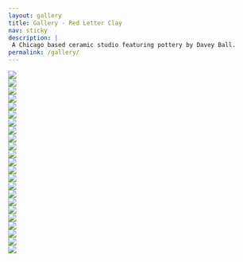 ```yaml
---
layout: gallery
title: Gallery - Red Letter Clay
nav: sticky
description: |
 A Chicago based ceramic studio featuring pottery by Davey Ball.
permalink: /gallery/
---
```

<div class="animate__animated fade-in container g-5">
    <div>
      <a href="/assets/img/gallery/gallery-01.jpg" class="img-fluid glightbox" data-zoomable="false">
      <img src="/assets/img/gallery/gallery-01.jpg" class="img-fluid cursor-zoom"></a>
    </div>
    <div class="d-inline-flex">
      <div class="me-2 mb-2">
        <a href="/assets/img/gallery/L1-teapot-side.jpg" class="img-fluid glightbox" data-zoomable="false"><img src="/assets/img/gallery/L1-teapot-side.jpg" class="img-fluid cursor-zoom"></a>
      </div>
      <div>
      <a href="/assets/img/gallery/L2-teapot-bottom.jpg" class="img-fluid glightbox" data-zoomable="false">
        <img src="/assets/img/gallery/L2-teapot-bottom.jpg" class="img-fluid cursor-zoom"></a>
      </div>
    </div>
    <div class="d-inline-flex">
      <div class="me-2 mb-2">
        <a href="/assets/img/gallery/juicer-01.jpg" class="img-fluid glightbox" data-zoomable="false"><img src="/assets/img/gallery/juicer-01.jpg" class="img-fluid cursor-zoom"></a>
      </div>
      <div>
      <a href="/assets/img/gallery/juicer-02.jpg" class="img-fluid glightbox" data-zoomable="false">
        <img src="/assets/img/gallery/juicer-02.jpg" class="img-fluid cursor-zoom"></a>
      </div>
    </div>
    <div>
      <a href="/assets/img/gallery/lidded-jars-blue.jpg" class="img-fluid glightbox" data-zoomable="false"><img src="/assets/img/gallery/lidded-jars-blue.jpg" class="img-fluid cursor-zoom"></a>
    </div>
    <div>
      <a href="/assets/img/gallery/planter-blue.jpg" class="img-fluid glightbox" data-zoomable="false">
        <img src="/assets/img/gallery/planter-blue.jpg" class="img-fluid cursor-zoom"></a>
    </div>
    <div class="mb-2">
      <a href="/assets/img/gallery/petal-trays.jpg" class="img-fluid glightbox" data-zoomable="false">
      <img src="/assets/img/gallery/petal-trays.jpg" class="img-fluid cursor-zoom"></a>
    </div>
    <div class="d-inline-flex">
      <div class="me-2 mb-2">
        <a href="/assets/img/gallery/blue-bowl.jpg" class="img-fluid glightbox" data-zoomable="false"><img src="/assets/img/gallery/blue-bowl.jpg" class="img-fluid cursor-zoom"></a>
      </div>
      <div>
      <a href="/assets/img/gallery/blue-bowl-x4.jpg" class="img-fluid glightbox" data-zoomable="false">
        <img src="/assets/img/gallery/blue-bowl-x4.jpg" class="img-fluid cursor-zoom"></a>
      </div>
    </div>
    <div class="mb-2">
      <a href="/assets/img/gallery/green-bowls-x4.jpg" class="img-fluid glightbox" data-zoomable="false">
      <img src="/assets/img/gallery/green-bowls-x4.jpg" class="img-fluid cursor-zoom"></a>
    </div>
    <div class="d-inline-flex">
      <div class="me-2">
        <a href="/assets/img/gallery/gallery-02.jpg" class="img-fluid glightbox" data-zoomable="false"><img src="/assets/img/gallery/gallery-02.jpg" class="img-fluid cursor-zoom"></a>
      </div>
      <div>
      <a href="/assets/img/gallery/gallery-03.jpg" class="img-fluid glightbox" data-zoomable="false">
        <img src="/assets/img/gallery/gallery-03.jpg" class="img-fluid cursor-zoom"></a>
      </div>
    </div>
    <div>
      <a href="/assets/img/gallery/nerikomi-trays.jpg" class="img-fluid glightbox" data-zoomable="false">
      <img src="/assets/img/gallery/nerikomi-trays.jpg" class="img-fluid cursor-zoom"></a>
    </div>
    <div class="mb-2">
        <a href="/assets/img/gallery/gallery-12.jpg" class="img-fluid glightbox" data-zoomable="false"><img src="/assets/img/gallery/gallery-12.jpg" class="img-fluid cursor-zoom"></a>
      </div>
    <div class="d-inline-flex">
      <div class="me-2">
        <a href="/assets/img/gallery/split-vase-canteen.jpg" class="img-fluid glightbox" data-zoomable="false">
        <img src="/assets/img/gallery/split-vase-canteen.jpg" class="img-fluid cursor-zoom"></a>
      </div>
      <div class="me-2">
        <a href="/assets/img/gallery/split-vase.jpg" class="img-fluid glightbox" data-zoomable="false">
        <img src="/assets/img/gallery/split-vase.jpg" class="img-fluid cursor-zoom"></a>
      </div>
      <div>
        <a href="/assets/img/gallery/split-vase-separate.jpg" class="img-fluid glightbox" data-zoomable="false">
        <img src="/assets/img/gallery/split-vase-separate.jpg" class="img-fluid cursor-zoom"></a>
      </div>
    </div>
    <div>
      <a href="/assets/img/gallery/carved-bowl.jpg" class="img-fluid glightbox" data-zoomable="false"><img src="/assets/img/gallery/carved-bowl.jpg" class="img-fluid cursor-zoom"></a>
    </div>
    <div class="d-inline-flex">
      <div class="me-2">
        <a href="/assets/img/gallery/barrel-vase.jpg" class="img-fluid glightbox flex-fill" data-zoomable="false">
          <img src="/assets/img/gallery/barrel-vase.jpg" class="img-fluid cursor-zoom"></a>
      </div>
      <div>
        <a href="/assets/img/gallery/coin-bank.jpg" class="img-fluid glightbox" data-zoomable="false">
        <img src="/assets/img/gallery/coin-bank.jpg" class="img-fluid cursor-zoom"></a>
      </div>
    </div>
    <div>
      <a href="/assets/img/gallery/gallery-08.jpg" class="img-fluid glightbox" data-zoomable="false">
      <img src="/assets/img/gallery/gallery-08.jpg" class="img-fluid cursor-zoom"></a>
    </div>
    <div class="d-inline-flex">
      <div class="me-2">
        <a href="/assets/img/gallery/green-planter.jpg" class="img-fluid glightbox" data-zoomable="false"><img src="/assets/img/gallery/green-planter.jpg" class="img-fluid cursor-zoom"></a>
      </div>
</div>